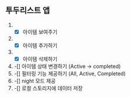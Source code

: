 ## 투두리스트 앱

1. -[x] 아이템 보여주기
2. -[x] 아이템 추가하기
3. -[x] 아이템 삭제하기
4. -[] 아이템 상태 변경하기 (Active -> completed)
5. -[] 필터링 기능 제공하기 (All, Active, Completed)
6. -[] night 모드 제공
7. -[] 로컬 스토리지에 데이터 저장
